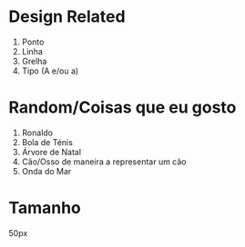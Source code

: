 # Design Related

1. Ponto
2. Linha
3. Grelha
4. Tipo (A e/ou a)

# Random/Coisas que eu gosto

1. Ronaldo
2. Bola de Ténis
3. Árvore de Natal
4. Cão/Osso de maneira a representar um cão
5. Onda do Mar

# Tamanho

50px

